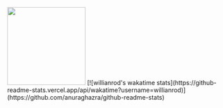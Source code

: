 <img height="180em" src="https://github-readme-stats.vercel.app/api?username=Lunkann&show_icons=true&hide_border=true&&count_private=true&include_all_commits=true" />
[![willianrod's wakatime stats](https://github-readme-stats.vercel.app/api/wakatime?username=willianrod)](https://github.com/anuraghazra/github-readme-stats)
